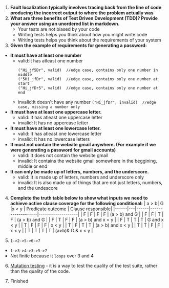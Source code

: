 
1. **Fault localization typically involves tracing back from the line of code producing the incorrect output to where the problem actually was**
2. **What are three benefits of Test Driven Development (TDD)? Provide your answer using an unordered list in markdown.**
   - Your tests are not biased by your code
   - Writing tests helps you think about how you might write code
   - Writing tests helps you think about the requirements of your system
4. **Given the example of requirements for generating a password:**
- **It must have at least one number**
  - valid:It has atleast one number
    ```
    ("Hi_jf5Dr", valid)  //edge case, contains only one number in middle
    ("5Hi_jfDr", valid)  //edge case, contains only one number at start
    ("Hi_jfDr5", valid)  //edge case, contains only one number at end
    ```
  - invalid:It doesn't have any number
    `
    ("Hi_jfDr", invalid)  //edge case, missing a number only
    `
- **It must have at least one uppercase letter.**
  - valid: It has atleast one uppercase letter
  - invalid: It has no uppercase letter
- **It must have at least one lowercase letter.**
   - valid: It has atleast one lowercase letter
   - invalid: It has no lowercase letters
- **It must not contain the website gmail anywhere. (For example if we were generating a password for gmail accounts)**
   - valid: It does not contain the website gmail
   - invalid: It contains the website gmail somewhere in the beggining, middle or end  
- **It can only be made up of letters, numbers, and the underscore.**
  - valid: It is made up of letters, numbers and underscore only
  - invalid: It is also made up of things that are not just letters, numbers, and the undescore
4. **Complete the truth table below to show what inputs we need to achieve active clause coverage for the following conditional:**
    | a > b| G |x < y | Predicate outcome | Clause responsible|
    |------|---|------|-------------------|-------------------|
    |  F   | F |   F  |        F          | (a > b) and G     |
    |  F   | F |   T  |        F          | (a > b) and G     |
    |  F   | T |   F  |        F          | (a > b) and x < y |
    |  F   | T |   T  |        T          | G and x < y       |
    |  T   | F |   F  |        F          | x < y             |
    |  T   | F |   T  |        T          | (a > b) and x < y |
    |  T   | T |   F  |        F          | x < y             |
    |  T   | T |   T  |        T          | (a>b)& G & x < y  |
 
5. `1->2->5->6->7`
-  `1->3->4->3->5->7`
-  Not finite because it `loops` over 3 and 4
  
6. [Mutation testing](https://cs2113-f24.github.io/j/software_testing#syntactic-structures) -  it is a way to test the quality of the test suite, rather than the quality of the code.

7. Finished
